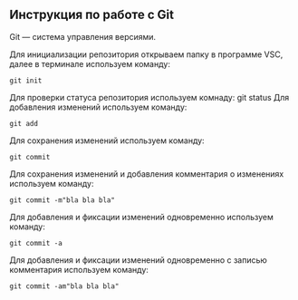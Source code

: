 ## **Инструкция по работе с Git**
Git — система управления версиями.

Для инициализации репозитория открываем папку в программе VSC, далее в терминале используем команду:

    git init

Для проверки статуса репозитория используем комнаду:
    git status
Для добавления изменений используем команду:

    git add

Для сохранения изменений используем команду:

    git commit

Для сохранения изменений и добавления комментария о изменениях используем команду:

    git commit -m"bla bla bla"

Для добавления и фиксации изменений одновременно используем команду:

    git commit -a

Для добавления и фиксации изменений одновременно с записью комментария используем команду:

    git commit -am"bla bla bla"

